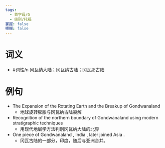 ```yaml
---
tags:
  - 首字母/G
  - 级别/托福
掌握: false
模糊: false
---
```

# 词义
- #词性/n  冈瓦纳大陆；冈瓦纳古陆；冈瓦那古陆
# 例句
- The Expansion of the Rotating Earth and the Breakup of Gondwanaland
	- 地球旋转膨胀与冈瓦纳古陆裂解
- Recognition of the northern boundary of Gondwanaland using modern stratigraphic techniques
	- 用现代地层学方法判别冈瓦纳大陆的北界
- One piece of Gondwanaland , India , later joined Asia .
	- 冈瓦古陆的一部分，印度，随后与亚洲合并。
